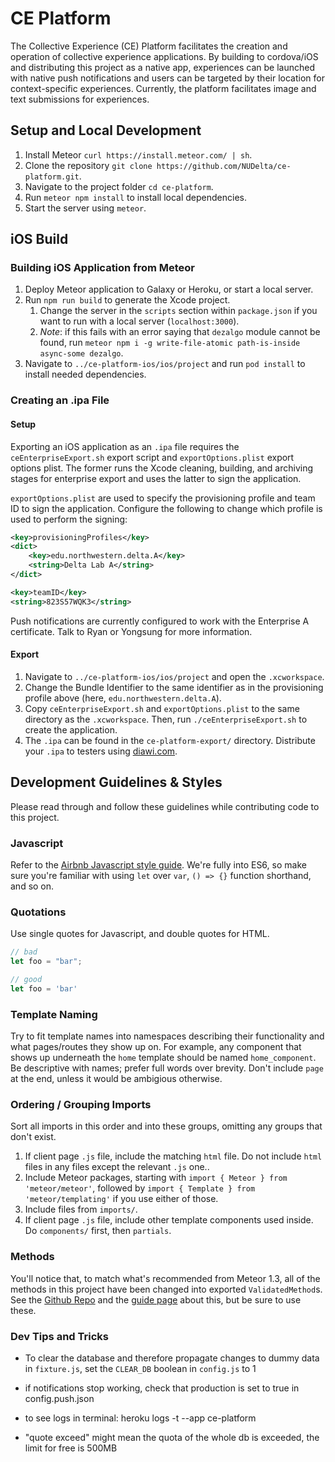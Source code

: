 # CE Platform
The Collective Experience (CE) Platform facilitates the creation and operation of collective experience applications. By building to cordova/iOS and distributing this project as a native app, experiences can be launched with native push notifications and users can be targeted by their location for context-specific experiences. Currently, the platform facilitates image and text submissions for experiences.

## Setup and Local Development
1. Install Meteor `curl https://install.meteor.com/ | sh`.
2. Clone the repository `git clone https://github.com/NUDelta/ce-platform.git`.
3. Navigate to the project folder `cd ce-platform`.
4. Run `meteor npm install` to install local dependencies.
5. Start the server using `meteor`.

## iOS Build

### Building iOS Application from Meteor
1. Deploy Meteor application to Galaxy or Heroku, or start a local server.
2. Run `npm run build` to generate the Xcode project.
    1. Change the server in the `scripts` section within `package.json` if you want to run with a local server (`localhost:3000`).
    2. *Note*: if this fails with an error saying that `dezalgo` module cannot be found, run `meteor npm i -g write-file-atomic path-is-inside async-some dezalgo`.
3. Navigate to `../ce-platform-ios/ios/project` and run `pod install` to install needed dependencies. 

### Creating an .ipa File
#### Setup
Exporting an iOS application as an `.ipa` file requires the `ceEnterpriseExport.sh` export script and `exportOptions.plist` export options plist. The former runs the Xcode cleaning, building, and archiving stages for enterprise export and uses the latter to sign the application. 

`exportOptions.plist` are used to specify the provisioning profile and team ID to sign the application. Configure the following to change which profile is used to perform the signing:
```xml
<key>provisioningProfiles</key>
<dict>
    <key>edu.northwestern.delta.A</key>
    <string>Delta Lab A</string>
</dict>
```
```xml
<key>teamID</key>
<string>823S57WQK3</string>
```

Push notifications are currently configured to work with the Enterprise A certificate. Talk to Ryan or Yongsung for more information.

#### Export
1. Navigate to `../ce-platform-ios/ios/project` and open the `.xcworkspace`. 
2. Change the Bundle Identifier to the same identifier as in the provisioning profile above (here, `edu.northwestern.delta.A`). 
3. Copy `ceEnterpriseExport.sh` and `exportOptions.plist` to the same directory as the `.xcworkspace`. Then, run `./ceEnterpriseExport.sh` to create the application.
4. The `.ipa` can be found in the `ce-platform-export/` directory. Distribute your `.ipa` to testers using [diawi.com](www.diawi.com).



## Development Guidelines & Styles
Please read through and follow these guidelines while contributing code to this project.

### Javascript
Refer to the [Airbnb Javascript style guide](https://github.com/airbnb/javascript). We're fully into ES6, so make sure you're familiar with using `let` over `var`, `() => {}` function shorthand, and so on.


### Quotations
Use single quotes for Javascript, and double quotes for HTML.

```js
// bad
let foo = "bar";

// good
let foo = 'bar'
```

### Template Naming
Try to fit template names into namespaces describing their functionality and what pages/routes they show up on.
For example, any component that shows up underneath the `home` template should be named `home_component`. Be
descriptive with names; prefer full words over brevity. Don't include `page` at the end, unless it would be ambigious
otherwise.

### Ordering / Grouping Imports
Sort all imports in this order and into these groups, omitting any groups that don't exist.

1. If client page `.js` file, include the matching `html` file. Do not include `html` files in any files except the relevant `.js` one..
2. Include Meteor packages, starting with `import { Meteor } from 'meteor/meteor'`, followed by
   `import { Template } from 'meteor/templating'` if you use either of those.
3. Include files from `imports/`.
4. If client page `.js` file, include other template components used inside. Do `components/` first, then `partials`.

### Methods
You'll notice that, to match what's recommended from Meteor 1.3, all of the methods in this project have been changed into exported `ValidatedMethod`s. See the [Github Repo](https://github.com/meteor/validated-method/) and the [guide page](http://guide.meteor.com/methods.html) about this, but be sure to use these.

### Dev Tips and Tricks
- To clear the database and therefore propagate changes to dummy data in `fixture.js`, set the `CLEAR_DB` boolean in `config.js` to 1


- if notifications stop working, check that production is set to true in config.push.json
- to see logs in terminal: heroku logs -t --app ce-platform
- "quote exceed" might mean the quota of the whole db is exceeded, the limit for free is 500MB
